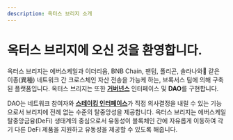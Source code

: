 ```yaml
---
description: 옥터스 브리지 소개
---
```


# 옥터스 브리지에 오신 것을 환영합니다.

옥터스 브리지는 에버스케일과 이더리움, BNB Chain, 팬텀, 폴리곤, 솔라나와 같은 이종(異種) 네트워크 간 크로스체인 자산 전송을 가능케 하는, 브록서스 팀에 의해 구축된 플랫폼입니다. 옥터스 브리지는 또한 [**거버넌스**](governance/) 인터페이스 및 **DAO**를 구현합니다.&#x20;

DAO는 네트워크 참여자와 [**스테이킹 인터페이스**](staking/)가 직접 의사결정을 내릴 수 있는 기능으로서 브리지에 전례 없는 수준의 탈중앙성을 제공합니다. 옥터스 브리지는 에버스케일 탈중앙금융(DeFi) 생태계의 중심으로서 유동성이 블록체인 간에 자유롭게 이동하여 각기 다른 DeFi 제품을 지원하고 유동성을 제공할 수 있도록 해줍니다.
